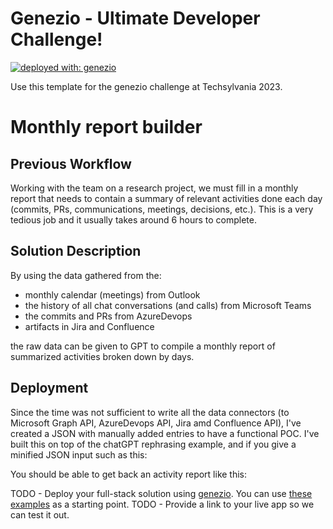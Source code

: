 # Genezio - Ultimate Developer Challenge!

[![deployed with: genezio](https://img.shields.io/badge/deployed_with-genezio-6742c1.svg?labelColor=62C353&style=flat)](https://github.com/genez-io/genezio)

Use this template for the genezio challenge at Techsylvania 2023.

# Monthly report builder


## Previous Workflow

Working with the team on a research project, we must fill in a monthly report that needs to contain a summary of relevant activities done each day (commits, PRs, communications, meetings, decisions, etc.).
This is a very tedious job and it usually takes around 6 hours to complete. 

## Solution Description
By using the data gathered from the:
+ monthly calendar (meetings) from Outlook
+ the history of all chat conversations (and calls) from Microsoft Teams 
+ the commits and PRs from AzureDevops 
+ artifacts in Jira and Confluence 

the raw data can be given to GPT to compile a monthly report of summarized activities broken down by days.


## Deployment
Since the time was not sufficient to write all the data connectors (to Microsoft Graph API, AzureDevops API, Jira amd Confluence API), I've created a JSON with manually added entries to have a functional POC.
I've built this on top of the chatGPT rephrasing example, and if you give a minified JSON input such as this:

You should be able to get back an activity report like this:

TODO - Deploy your full-stack solution using [genezio](https://genez.io/). You can use [these examples](https://github.com/Genez-io/genezio-examples) as a starting point.
TODO - Provide a link to your live app so we can test it out.
